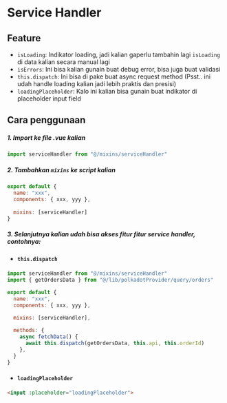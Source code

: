 # Service Handler

## Feature

- `isLoading`: Indikator loading, jadi kalian gaperlu tambahin lagi `isLoading` di data kalian secara manual lagi
- `isErrors`: Ini bisa kalian gunain buat debug error, bisa juga buat validasi
- `this.dispatch`: Ini bisa di pake buat async request method (Psst.. ini udah handle loading kalian jadi lebih praktis dan presisi)
- `loadingPlaceholder`: Kalo ini kalian bisa gunain buat indikator di placeholder input field

## Cara penggunaan

##### 1. Import ke file .vue kalian
```js
import serviceHandler from "@/mixins/serviceHandler"
```

##### 2. Tambahkan `mixins` ke script kalian
```js
export default {
  name: "xxx",
  components: { xxx, yyy },
 
  mixins: [serviceHandler]
}
```

##### 3. Selanjutnya kalian udah bisa akses fitur fitur service handler, contohnya:

- #### `this.dispatch`
```js
import serviceHandler from "@/mixins/serviceHandler"
import { getOrdersData } from "@/lib/polkadotProvider/query/orders"

export default {
  name: "xxx",
  components: { xxx, yyy },
 
  mixins: [serviceHandler],

  methods: {
    async fetchData() {
      await this.dispatch(getOrdersData, this.api, this.orderId)
    },
  }
}

```

- #### `loadingPlaceholder`
```html
<input :placeholder="loadingPlaceholder">
```
